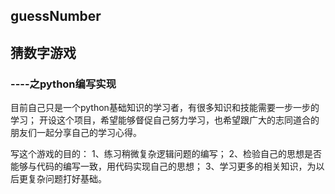 ## guessNumber

## 猜数字游戏
### ----之python编写实现

目前自己只是一个python基础知识的学习者，有很多知识和技能需要一步一步的学习；
开设这个项目，希望能够督促自己努力学习，也希望跟广大的志同道合的朋友们一起分享自己的学习心得。

写这个游戏的目的：
1、练习稍微复杂逻辑问题的编写；
2、检验自己的思想是否能够与代码的编写一致，用代码实现自己的思想；
3、学习更多的相关知识，为以后更复杂问题打好基础。
